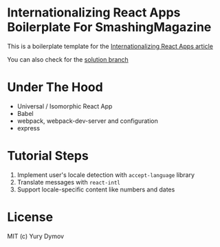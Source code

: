 # Internationalizing React Apps Boilerplate For SmashingMagazine
This is a boilerplate template for the [Internationalizing React Apps article](https://www.smashingmagazine.com/2017/01/internationalizing-react-apps/)

You can also check for the [solution branch](https://github.com/yury-dymov/smashing-react-i18n/tree/solution)

# Under The Hood

* Universal / Isomorphic React App
* Babel
* webpack, webpack-dev-server and configuration
* express

# Tutorial Steps

1. Implement user's locale detection with `accept-language` library
2. Translate messages with `react-intl`
3. Support locale-specific content like numbers and dates

# License
MIT (c) Yury Dymov
